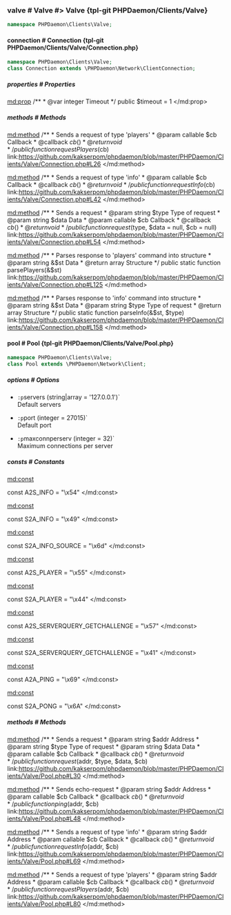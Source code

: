 ### valve # Valve #> Valve {tpl-git PHPDaemon/Clients/Valve}

```php
namespace PHPDaemon\Clients\Valve;
```

<!-- include-namespace path="\PHPDaemon\Clients\Valve" level="" access="" -->
#### connection # Connection {tpl-git PHPDaemon/Clients/Valve/Connection.php}

```php
namespace PHPDaemon\Clients\Valve;
class Connection extends \PHPDaemon\Network\ClientConnection;
```

##### properties # Properties

<md:prop>
/**
	 * @var integer Timeout
	 */
public $timeout = 1
</md:prop>

<div class="clearboth"></div>

##### methods # Methods

<md:method>
/**
	 * Sends a request of type 'players'
	 * @param  callable $cb Callback
	 * @callback $cb ( )
	 * @return void
	 */
public function requestPlayers($cb)
link:https://github.com/kakserpom/phpdaemon/blob/master/PHPDaemon/Clients/Valve/Connection.php#L26
</md:method>

<md:method>
/**
	 * Sends a request of type 'info'
	 * @param  callable $cb Callback
	 * @callback $cb ( )
	 * @return void
	 */
public function requestInfo($cb)
link:https://github.com/kakserpom/phpdaemon/blob/master/PHPDaemon/Clients/Valve/Connection.php#L42
</md:method>

<md:method>
/**
	 * Sends a request
	 * @param  string   $type Type of request
	 * @param  string   $data Data
	 * @param  callable $cb   Callback
	 * @callback $cb ( )
	 * @return void
	 */
public function request($type, $data = null, $cb = null)
link:https://github.com/kakserpom/phpdaemon/blob/master/PHPDaemon/Clients/Valve/Connection.php#L54
</md:method>

<md:method>
/**
	 * Parses response to 'players' command into structure
	 * @param  string &$st Data
	 * @return array       Structure
	 */
public static function parsePlayers(&$st)
link:https://github.com/kakserpom/phpdaemon/blob/master/PHPDaemon/Clients/Valve/Connection.php#L125
</md:method>

<md:method>
/**
	 * Parses response to 'info' command into structure
	 * @param  string &$st  Data
	 * @param  string $type Type of request
	 * @return array        Structure
	 */
public static function parseInfo(&$st, $type)
link:https://github.com/kakserpom/phpdaemon/blob/master/PHPDaemon/Clients/Valve/Connection.php#L158
</md:method>

<div class="clearboth"></div>

#### pool # Pool {tpl-git PHPDaemon/Clients/Valve/Pool.php}

```php
namespace PHPDaemon\Clients\Valve;
class Pool extends \PHPDaemon\Network\Client;
```

##### options # Options

 - `:p`servers (string|array = '127.0.0.1')`  
 Default servers

 - `:p`port (integer = 27015)`  
 Default port

 - `:p`maxconnperserv (integer = 32)`  
 Maximum connections per server

##### consts # Constants

<md:const>

const A2S_INFO = "\x54"
</md:const>

<md:const>

const S2A_INFO = "\x49"
</md:const>

<md:const>

const S2A_INFO_SOURCE = "\x6d"
</md:const>

<md:const>

const A2S_PLAYER = "\x55"
</md:const>

<md:const>

const S2A_PLAYER = "\x44"
</md:const>

<md:const>

const A2S_SERVERQUERY_GETCHALLENGE = "\x57"
</md:const>

<md:const>

const S2A_SERVERQUERY_GETCHALLENGE = "\x41"
</md:const>

<md:const>

const A2A_PING = "\x69"
</md:const>

<md:const>

const S2A_PONG = "\x6A"
</md:const>

<div class="clearboth"></div>

##### methods # Methods

<md:method>
/**
	 * Sends a request
	 * @param  string   $addr Address
	 * @param  string   $type Type of request
	 * @param  string   $data Data
	 * @param  callable $cb Callback
	 * @callback $cb ( )
	 * @return void
	 */
public function request($addr, $type, $data, $cb)
link:https://github.com/kakserpom/phpdaemon/blob/master/PHPDaemon/Clients/Valve/Pool.php#L30
</md:method>

<md:method>
/**
	 * Sends echo-request
	 * @param  string   $addr Address
	 * @param  callable $cb   Callback
	 * @callback $cb ( )
	 * @return void
	 */
public function ping($addr, $cb)
link:https://github.com/kakserpom/phpdaemon/blob/master/PHPDaemon/Clients/Valve/Pool.php#L48
</md:method>

<md:method>
/**
	 * Sends a request of type 'info'
	 * @param  string   $addr Address
	 * @param  callable $cb   Callback
	 * @callback $cb ( )
	 * @return void
	 */
public function requestInfo($addr, $cb)
link:https://github.com/kakserpom/phpdaemon/blob/master/PHPDaemon/Clients/Valve/Pool.php#L69
</md:method>

<md:method>
/**
	 * Sends a request of type 'players'
	 * @param  string   $addr Address
	 * @param  callable $cb   Callback
	 * @callback $cb ( )
	 * @return void
	 */
public function requestPlayers($addr, $cb)
link:https://github.com/kakserpom/phpdaemon/blob/master/PHPDaemon/Clients/Valve/Pool.php#L80
</md:method>

<div class="clearboth"></div>


<!--/ include-namespace -->